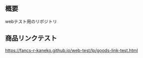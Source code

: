 ## 概要
webテスト用のリポジトリ<br>

## 商品リンクテスト
https://fancs-r-kaneko.github.io/web-test/lp/goods-link-test.html
